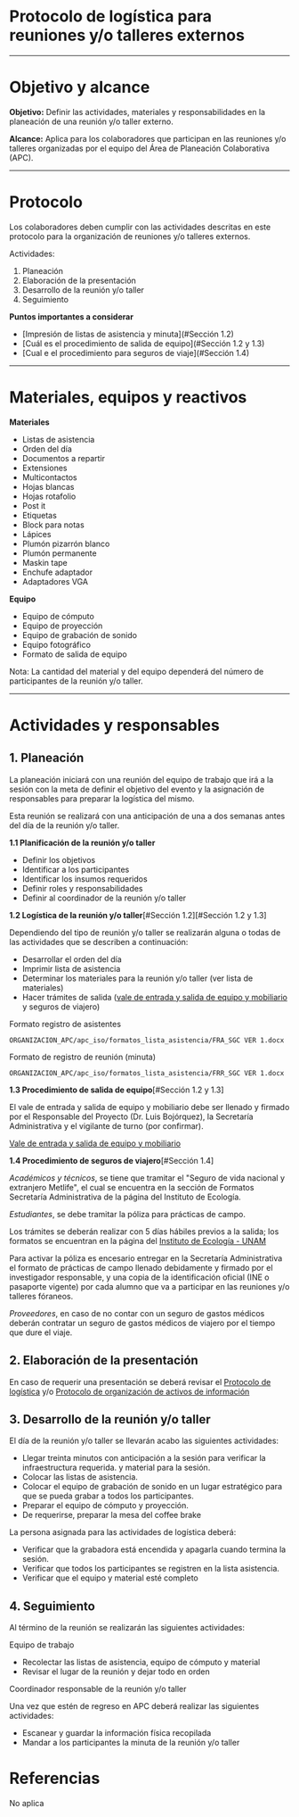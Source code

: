 # Protocolo de logística para reuniones y/o talleres externos

* * *

# Objetivo y alcance

**Objetivo:** Definir las actividades, materiales y responsabilidades en la planeación de una reunión y/o taller externo.

**Alcance:** Aplica para los colaboradores que participan en las reuniones y/o talleres organizadas por el equipo del Área de Planeación Colaborativa (APC).

* * *

# Protocolo

Los colaboradores deben cumplir con las actividades descritas en este protocolo para la organización de reuniones y/o talleres externos.

Actividades:

1. Planeación
2. Elaboración de la presentación
3. Desarrollo de la reunión y/o taller
4. Seguimiento

**Puntos importantes a considerar**

* [Impresión de listas de asistencia y minuta](#Sección 1.2)
* [Cuál es el procedimiento de salida de equipo](#Sección 1.2 y 1.3)
* [Cual e el procedimiento para seguros de viaje](#Sección 1.4)

* * *

# Materiales, equipos y reactivos

**Materiales**

* Listas de asistencia
*	Orden del día
*	Documentos a repartir
* Extensiones
* Multicontactos
* Hojas blancas
* Hojas rotafolio
* Post it
* Etiquetas
* Block para notas
* Lápices
* Plumón pizarrón blanco
* Plumón permanente
* Maskin tape
* Enchufe adaptador
* Adaptadores VGA


**Equipo**

*	Equipo de cómputo
*	Equipo de proyección
*	Equipo de grabación de sonido
*	Equipo fotográfico
* Formato de salida de equipo


Nota: La cantidad del material y del equipo dependerá del número de participantes de la reunión y/o taller.

* * *
# Actividades y responsables

## 1. Planeación

La planeación iniciará con una reunión del equipo de trabajo que irá a la sesión con la meta de definir
el objetivo del evento y la asignación de responsables para preparar la logística del mismo.

Esta reunión se realizará con una anticipación de una a dos semanas antes del día de la reunión y/o taller.


**1.1 Planificación de la reunión y/o taller**

*	Definir los objetivos
*	Identificar a los participantes
*	Identificar los insumos requeridos
*	Definir roles y responsabilidades
*	Definir al coordinador de la reunión y/o taller

**1.2 Logística de la reunión y/o taller**[#Sección 1.2][#Sección 1.2 y 1.3]

Dependiendo del tipo de reunión y/o taller se realizarán alguna o todas de las actividades que se describen a continuación:

*	Desarrollar el orden del día
*	Imprimir lista de asistencia
*	Determinar los materiales para la reunión y/o taller (ver lista de materiales)
* Hacer trámites de salida ([vale de entrada y salida de equipo y mobiliario](http://web.ecologia.unam.mx/index.php/formatos-secretaria-administrativa) y seguros de viajero)

Formato registro de asistentes

```
ORGANIZACION_APC/apc_iso/formatos_lista_asistencia/FRA_SGC VER 1.docx
```

Formato de registro de reunión (minuta)
```
ORGANIZACION_APC/apc_iso/formatos_lista_asistencia/FRR_SGC VER 1.docx
```

**1.3 Procedimiento de salida de equipo**[#Sección 1.2 y 1.3]

El vale de entrada y salida de equipo y mobiliario debe ser llenado y firmado por el Responsable del Proyecto (Dr. Luis Bojórquez), la Secretaría Administrativa y el vigilante de turno (por confirmar).

[Vale de entrada y salida de equipo y mobiliario](http://web.ecologia.unam.mx/index.php/formatos-secretaria-administrativa)

**1.4 Procedimiento de seguros de viajero**[#Sección 1.4]

*Académicos y técnicos*, se tiene que tramitar el "Seguro de vida nacional y extranjero Metlife", el cual se encuentra en la sección de Formatos Secretaría Administrativa de la página del Instituto de Ecología.

*Estudiantes*, se debe tramitar la póliza para prácticas de campo.

Los trámites se deberán realizar con 5 días hábiles previos a la salida; los formatos se encuentran en la página del [Instituto de Ecología - UNAM](http://web.ecologia.unam.mx/index.php/formatos-secretaria-administrativa)

Para activar la póliza es encesario entregar en la Secretaría Administrativa el formato de prácticas de campo llenado debidamente y firmado por el investigador responsable, y una copia de la identificación oficial (INE o pasaporte vigente) por cada alumno que va a participar en las reuniones y/o talleres fóraneos.

*Proveedores*, en caso de no contar con un seguro de gastos médicos deberán contratar un seguro de gastos médicos de viajero por el tiempo que dure el viaje.

## 2. Elaboración de la presentación

En caso de requerir una presentación se deberá revisar el [Protocolo de logística](protocolo_logistica.html) y/o [Protocolo de organización de activos de información](protocolo_org_activ_info/protocolo_org_activ_info.html)

## 3. Desarrollo de la reunión y/o taller

El día de la reunión y/o taller se llevarán acabo las siguientes actividades:

*	Llegar treinta minutos con anticipación a la sesión para verificar la infraestructura requerida.
y material para la sesión.
*	Colocar las listas de asistencia.
*	Colocar el equipo de grabación de sonido en un lugar estratégico para que se pueda grabar a todos los participantes.
* Preparar el equipo de cómputo y proyección.
* De requerirse, preparar la mesa del coffee brake

La persona asignada para las actividades de logística deberá:

* Verificar que la grabadora está encendida y apagarla cuando termina la sesión.
* Verificar que todos los participantes se registren en la lista asistencia.
* Verificar que el equipo y material esté completo

## 4. Seguimiento

Al término de la reunión se realizarán las siguientes actividades:

Equipo de trabajo

*	Recolectar las listas de asistencia, equipo de cómputo y material
*	Revisar el lugar de la reunión y dejar todo en orden

Coordinador responsable de la reunión y/o taller

Una vez que estén de regreso en APC deberá realizar las siguientes actividades:

* Escanear y guardar la información física recopilada
*	Mandar a los participantes la minuta de la reunión y/o taller

# Referencias

No aplica
